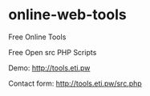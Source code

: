 # online-web-tools
Free Online Tools 

Free Open src PHP Scripts

Demo: http://tools.eti.pw

Contact form: http://tools.eti.pw/src.php
